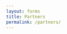 ```yaml
---
layout: forms
title: Partners
permalink: /partners/
---
```


<script charset="utf-8" type="text/javascript" src="//js.hsforms.net/forms/v2.js"></script>
<script>
  hbspt.forms.create({
    region: "na1",
    portalId: "19681065",
    formId: "cc401bed-42f9-4238-9db3-e7b78b3a0775"
});
</script>
